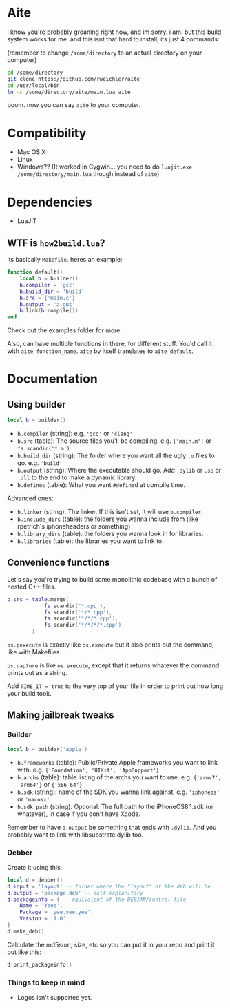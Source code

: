 # Aite

i know you're probably groaning right now, and im sorry. i am. but this build system works for me. and this isnt that hard to install, its just 4 commands:

(remember to change `/some/directory` to an actual directory on your computer)

```bash
cd /some/directory
git clone https://github.com/rweichler/aite
cd /usr/local/bin
ln -s /some/directory/aite/main.lua aite
```

boom. now you can say `aite` to your computer.

# Compatibility

* Mac OS X
* Linux
* Windows?? (It worked in Cygwin... you need to do `luajit.exe /some/directory/main.lua` though instead of `aite`)

# Dependencies

* LuaJIT

## WTF is `how2build.lua`?

its basically `Makefile`. heres an example:

```lua
function default()
    local b = builder()
    b.compiler = 'gcc'
    b.build_dir = 'build'
    b.src = {'main.c'}
    b.output = 'a.out'
    b:link(b:compile())
end
```

Check out the examples folder for more.

Also, can have multiple functions in there, for different stuff. You'd call it with `aite function_name`. `aite` by itself translates to `aite default`.

# Documentation

## Using builder

```lua
local b = builder()
```

* `b.compiler` (string): e.g. `'gcc'` or `'clang'`
* `b.src` (table): The source files you'll be compiling. e.g. `{'main.m'}` or `fs.scandir('*.m')`
* `b.build_dir` (string): The folder where you want all the ugly `.o` files to go. e.g. `'build'`
* `b.output` (string): Where the executable should go. Add `.dylib` or `.so` or `.dll` to the end to make a dynamic library.
* `b.defines` (table): What you want `#define`d at compile time.

Advanced ones: 

* `b.linker` (string): The linker. If this isn't set, it will use `b.compiler`.
* `b.include_dirs` (table): the folders you wanna include from (like rpetrich's iphoneheaders or something)
* `b.library_dirs` (table): the folders you wanna look in for libraries.
* `b.libraries` (table): the libraries you want to link to.

## Convenience functions

Let's say you're trying to build some monolithic codebase with a bunch of nested C++ files.

```lua
b.src = table.merge(
            fs.scandir('*.cpp'),
            fs.scandir('*/*.cpp'),
            fs.scandir('*/*/*.cpp'),
            fs.scandir('*/*/*/*.cpp')
        )
```

`os.pexecute` is exactly like `os.execute` but it also prints out the command, like with Makefiles.

`os.capture` is like `os.execute`, except that it returns whatever the command prints out as a string.

Add `TIME_IT = true` to the very top of your file in order to print out how long your build took.

## Making jailbreak tweaks

### Builder

```lua
local b = builder('apple')
```

* `b.frameworks` (table): Public/Private Apple frameworks you want to link with. e.g. `{'Foundation', 'UIKit', 'AppSupport'}`
* `b.archs` (table): table listing of the archs you want to use. e.g. `{'armv7', 'arm64'}` or `{'x86_64'}`
* `b.sdk` (string): name of the SDK you wanna link against. e.g. `'iphoneos'` or `'macosx'`
* `b.sdk_path` (string): Optional. The full path to the iPhoneOS8.1.sdk (or whatever), in case if you don't have Xcode.

Remember to have `b.output` be something that ends with `.dylib`. And you probably want to link with libsubstrate.dylib too.

### Debber

Create it using this:

```lua
local d = debber()
d.input = 'layout' -- folder where the "layout" of the deb will be
d.output = 'package.deb' -- self-explanitory
d.packageinfo = { -- equivalent of the DEBIAN/control file
    Name = 'Yeee',
    Package = 'yee.yee.yee',
    Version = '1.0',
}
d:make_deb()
```

Calculate the md5sum, size, etc so you can put it in your repo and print it out like this:

```lua
d:print_packageinfo()
```


### Things to keep in mind

* Logos isn't supported yet.
